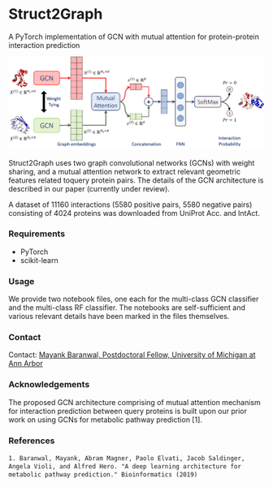 # Struct2Graph
A PyTorch implementation of GCN with mutual attention for protein-protein interaction prediction

![Proposed GCN architecture with Mutual Attention Mechanism](approach.png)

Struct2Graph uses two graph  convolutional networks (GCNs) with weight sharing, and a mutual attention network to extract relevant geometric features related toquery protein pairs. The details of the GCN architecture is described in our paper (currently under review).

A dataset of 11160 interactions (5580 positive pairs, 5580 negative pairs) consisting of 4024 proteins was downloaded from UniProt Acc. and IntAct.

### Requirements
* PyTorch
* scikit-learn

### Usage
We provide two notebook files, one each for the multi-class GCN classifier and the multi-class RF classifier. The notebooks are self-sufficient and various relevant details have been marked in the files themselves.

### Contact
Contact: <a href="https://web.eecs.umich.edu/~mayankb/">Mayank Baranwal, Postdoctoral Fellow, University of Michigan at Ann Arbor</a>

### Acknowledgements
The proposed GCN architecture comprising of mutual attention mechanism for interaction prediction between query proteins is built upon our prior work on using GCNs for metabolic pathway prediction [1].

### References
    1. Baranwal, Mayank, Abram Magner, Paolo Elvati, Jacob Saldinger, Angela Violi, and Alfred Hero. "A deep learning architecture for metabolic pathway prediction." Bioinformatics (2019)

